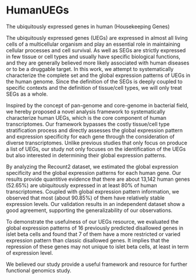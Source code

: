 # HumanUEGs
The ubiquitously expressed genes in human (Housekeeping Genes)

The ubiquitously expressed genes (UEGs) are expressed in almost all living cells of a multicellular organism and play an essential role in maintaining cellular processes and cell survival. As well as SEGs are strictly expressed in few tissue or cell types and usually have specific biological functions, and they are generally believed more likely associated with human diseases or to be a druggable target. In this work, we attempt to systematically characterize the complete set and the global expression patterns of UEGs in the human genome. Since the definition of the SEGs is deeply coupled to specific contexts and the definition of tissue/cell types, we will only treat SEGs as a whole. 

Inspired by the concept of pan-genome and core-genome in bacterial field, we hereby proposed a novel analysis framework to systematically characterize human UEGs, which is the core component of human transcriptomes. Our framework bypasses the costly tissue/cell type stratification process and directly assesses the global expression pattern and expression specificity for each gene through the consideration of diverse transcriptomes. Unlike previous studies that only focus on produce a list of UEGs, our study not only focuses on the identification of the UEGs but also interested in determining their global expression patterns. 

By analyzing the Recount2 dataset, we estimated the global expression specificity and the global expression patterns for each human gene. Our results provide quantitive evidence that there are about 13,142 human genes (52.65%) are ubiquitously expressed in at least 80% of human transcriptomes. Coupled with global expression pattern information, we observed that most (about 90.85%) of them have relatively stable expression levels. Our validation results in an independent dataset show a good agreement, supporting the generalizability of our observations. 

To demonstrate the usefulness of our UEGs resource, we evaluated the global expression patterns of 16 previously predicted disallowed genes in islet beta cells and found that 7 of them have a more restricted or varied expression pattern than classic disallowed genes. It implies that the repression of these genes may not unique to islet beta cells, at least in term of expression level. 

We believed our study provide a useful framework and resource for further functional genomics study. 
